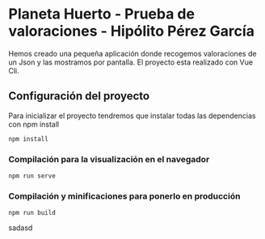 # Planeta Huerto - Prueba de valoraciones - Hipólito Pérez García

Hemos creado una pequeña aplicación donde recogemos valoraciones de un Json y las mostramos por pantalla. El proyecto esta realizado con Vue Cli.

## Configuración del proyecto
Para inicializar el proyecto tendremos que instalar todas las dependencias con npm install
```
npm install
```

### Compilación para la visualización en el navegador

```
npm run serve
```

### Compilación y minificaciones para ponerlo en producción
```
npm run build
```
sadasd
